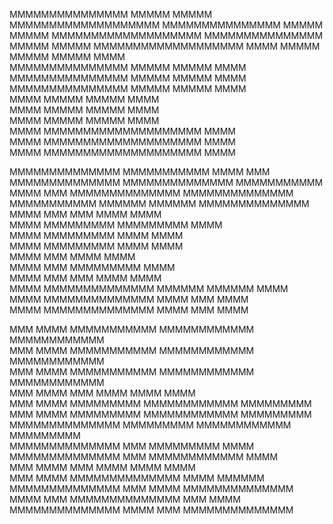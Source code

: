 MMMMMMMMMMMMMMM      MMMMM          MMMMM  MMMMMMMMMMMMMMMMMMM
MMMMMMMMMMMMMMM      MMMMM          MMMMM  MMMMMMMMMMMMMMMMMMM
MMMMMMMMMMMMMMM      MMMMM          MMMMM  MMMMMMMMMMMMMMMMMMM
MMMM      MMMMM      MMMMM          MMMMM          MMMM       
MMMMMMMMMMMMMMM      MMMMM          MMMMM          MMMM       
MMMMMMMMMMMMMMM      MMMMM          MMMMM          MMMM       
MMMMMMMMMMMMMMM      MMMMM          MMMMM          MMMM       
MMMM                 MMMMM          MMMMM          MMMM       
MMMM                 MMMMM          MMMMM          MMMM       
MMMM                 MMMMM          MMMMM          MMMM       
MMMM                 MMMMMMMMMMMMMMMMMMMM          MMMM       
MMMM                 MMMMMMMMMMMMMMMMMMMM          MMMM       
MMMM                 MMMMMMMMMMMMMMMMMMMM          MMMM       

MMMMMMMMMMMMMM  MMMMMMMMMMM     MMMM       MMM  MMMMMMMMMMMMMM
MMMMMMMMMMMMMM  MMMMMMMMMMM     MMMM       MMM  MMMMMMMMMMMMMM
MMMMMMMMMMMMMM  MMMMMMMMMMM     MMMMMM  MMMMMM  MMMMMMMMMMMMMM
     MMMM       MMM                MMM  MMMM         MMMM     
     MMMM       MMMMMMMMM          MMMMMMMMM         MMMM     
     MMMM       MMMMMMMMM            MMMM            MMMM     
     MMMM       MMMMMMMMM            MMMM            MMMM     
     MMMM       MMM                  MMMM            MMMM     
     MMMM       MMM                MMMMMMMMM         MMMM     
     MMMM       MMM                MMM  MMMM         MMMM     
     MMMM       MMMMMMMMMMMMMM  MMMMMM  MMMMMM       MMMM     
     MMMM       MMMMMMMMMMMMMM  MMMM       MMM       MMMM     
     MMMM       MMMMMMMMMMMMMM  MMMM       MMM       MMMM     

MMM       MMMM  MMMMMMMMMMM     MMMMMMMMMMMM    MMMMMMMMMMMM  
MMM       MMMM  MMMMMMMMMMM     MMMMMMMMMMMM    MMMMMMMMMMMM  
MMM       MMMM  MMMMMMMMMMM     MMMMMMMMMMMM    MMMMMMMMMMMM  
MMM       MMMM  MMM             MMMM    MMMM    MMMM          
MMM       MMMM  MMMMMMMMM       MMMMMMMMMMMM    MMMMMMMMM     
MMM       MMMM  MMMMMMMMM       MMMMMMMMMMMM    MMMMMMMMM     
MMMMMMMMMMMMMM  MMMMMMMMM       MMMMMMMMMMMM    MMMMMMMMM     
MMMMMMMMMMMMMM  MMM             MMMMMMMMM       MMMM          
MMMMMMMMMMMMMM  MMM             MMMMMMMMMMMM    MMMM          
MMM       MMMM  MMM             MMMM    MMMM    MMMM          
MMM       MMMM  MMMMMMMMMMMMMM  MMMM    MMMMMM  MMMMMMMMMMMMMM
MMM       MMMM  MMMMMMMMMMMMMM  MMMM       MMM  MMMMMMMMMMMMMM
MMM       MMMM  MMMMMMMMMMMMMM  MMMM       MMM  MMMMMMMMMMMMMM
